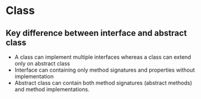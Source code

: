  # Class

 ## Key difference between interface and abstract class
 - A class can implement multiple interfaces whereas a class can extend only on abstract class
 - Interface can containing only method signatures and properties without implementation
 - Abstract class can contain both method signatures (abstract methods) and method implementations. 